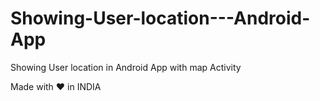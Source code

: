 # Showing-User-location---Android-App
Showing User location in  Android App with map Activity


Made with ❤ in INDIA


